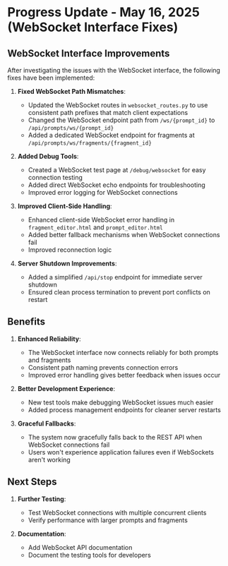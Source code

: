 # Progress Update - May 16, 2025 (WebSocket Interface Fixes)

## WebSocket Interface Improvements

After investigating the issues with the WebSocket interface, the following fixes have been implemented:

1. **Fixed WebSocket Path Mismatches**: 
   - Updated the WebSocket routes in `websocket_routes.py` to use consistent path prefixes that match client expectations
   - Changed the WebSocket endpoint path from `/ws/{prompt_id}` to `/api/prompts/ws/{prompt_id}`
   - Added a dedicated WebSocket endpoint for fragments at `/api/prompts/ws/fragments/{fragment_id}`

2. **Added Debug Tools**:
   - Created a WebSocket test page at `/debug/websocket` for easy connection testing
   - Added direct WebSocket echo endpoints for troubleshooting
   - Improved error logging for WebSocket connections

3. **Improved Client-Side Handling**:
   - Enhanced client-side WebSocket error handling in `fragment_editor.html` and `prompt_editor.html`
   - Added better fallback mechanisms when WebSocket connections fail
   - Improved reconnection logic

4. **Server Shutdown Improvements**:
   - Added a simplified `/api/stop` endpoint for immediate server shutdown
   - Ensured clean process termination to prevent port conflicts on restart

## Benefits

1. **Enhanced Reliability**:
   - The WebSocket interface now connects reliably for both prompts and fragments
   - Consistent path naming prevents connection errors
   - Improved error handling gives better feedback when issues occur

2. **Better Development Experience**:
   - New test tools make debugging WebSocket issues much easier
   - Added process management endpoints for cleaner server restarts

3. **Graceful Fallbacks**:
   - The system now gracefully falls back to the REST API when WebSocket connections fail
   - Users won't experience application failures even if WebSockets aren't working

## Next Steps

1. **Further Testing**:
   - Test WebSocket connections with multiple concurrent clients
   - Verify performance with larger prompts and fragments
   
2. **Documentation**:
   - Add WebSocket API documentation
   - Document the testing tools for developers
